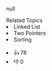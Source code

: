 null<div><div>Related Topics</div><div><li>Linked List</li><li>Two Pointers</li><li>Sorting</li></div></div><br><div><li>👍 78</li><li>👎 0</li></div>
